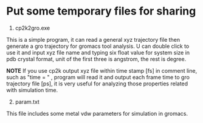 # Put some temporary files for sharing

1. cp2k2gro.exe

This is a simple program, it can read a general xyz trajectory file then generate a gro trajectory for gromacs tool analysis.
U can double click to use it and input xyz file name and typing six float value for system size in pdb crystal format, unit of the first three is angstrom, the rest is degree.

__NOTE__ If you use cp2k output xyz file within time stamp [fs] in comment line, such as "time = " , program will read it and output each frame time to gro trajectory file [ps], it is very useful for analyzing those properties related with simulation time.

2. param.txt 

This file includes some metal vdw parameters for simulation in gromacs.


